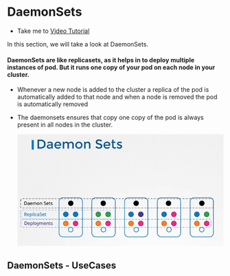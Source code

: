 # DaemonSets
  - Take me to [Video Tutorial](https://kodekloud.com/courses/539883/lectures/9815302)

In this section, we will take a look at DaemonSets.

#### DaemonSets are like replicasets, as it helps in to deploy multiple instances of pod. But it runs one copy of your pod on each node in your cluster.
- Whenever a new node is added to the cluster a replica of the pod is automatically added to that node and when a node is removed the pod is automatically removed
- The daemonsets ensures that copy one copy of the pod is always present in all nodes in the cluster.
  
  ![ds](../../images/ds.PNG)
  
## DaemonSets - UseCases
